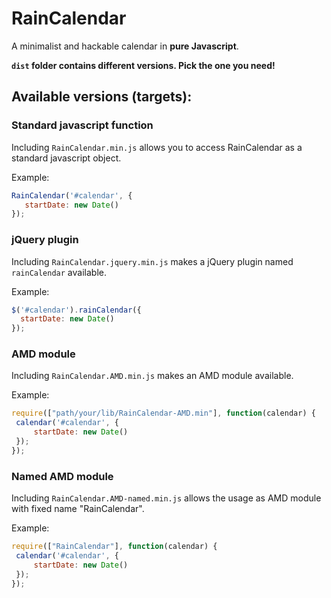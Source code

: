 # RainCalendar

A minimalist and hackable calendar in **pure Javascript**. 

**``dist`` folder contains different versions. Pick the one you need!**

## Available versions (targets):

### Standard javascript function
 
Including `RainCalendar.min.js` allows you to access RainCalendar as a standard javascript object.
 
Example:
 ```javascript
 RainCalendar('#calendar', {
    startDate: new Date()
 });
 ```
### jQuery plugin
 
Including `RainCalendar.jquery.min.js` makes a jQuery plugin named `rainCalendar` available.
 
Example:
  ```javascript
 $('#calendar').rainCalendar({
    startDate: new Date()
 });
  ```
### AMD module
  
Including `RainCalendar.AMD.min.js` makes an AMD module available.

Example:
   ```javascript
  require(["path/your/lib/RainCalendar-AMD.min"], function(calendar) {
    calendar('#calendar', {
        startDate: new Date()
    });
  });
   ```
   
### Named AMD module
 
Including `RainCalendar.AMD-named.min.js` allows the usage as AMD module with fixed name "RainCalendar".

Example:
  ```javascript
 require(["RainCalendar"], function(calendar) {
   calendar('#calendar', {
       startDate: new Date()
   });
 });
  ```
   
